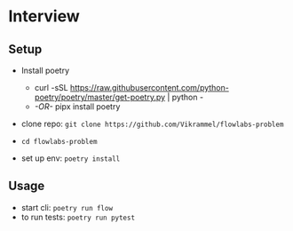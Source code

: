 # Interview

## Setup

- Install poetry
  - curl -sSL https://raw.githubusercontent.com/python-poetry/poetry/master/get-poetry.py | python -
  - _-OR-_ pipx install poetry

- clone repo: `git clone https://github.com/Vikrammel/flowlabs-problem`
- `cd flowlabs-problem`
- set up env: `poetry install`


## Usage

- start cli: `poetry run flow`
- to run tests: `poetry run pytest`
